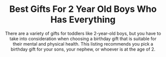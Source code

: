 ---
layout: post
title: Best Gifts For 2 Year Old Boys Who Has Everything
subtitle: There are a variety of gifts for toddlers like 2-year-old boys, but you have to take into consideration when choosing a birthday gift that is suitable for their mental and physical health. This listing recommends you pick a birthday gift for your sons, your nephew, or whoever is at the age of 2.
header-img: "img/post/2023/09/copied/medium_2_year_old_boy_birthday_gifts_d837650380.jpg"
header-style: text
permalink: "/2-year-old-boy-birthday-gifts/"
catalog: true
tags:
  - Recipients 
  - Men
---   